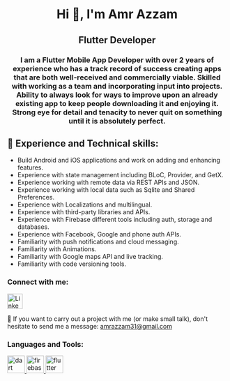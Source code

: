 <h1 align="center">Hi 👋, I'm Amr Azzam</h1>
<h2 align="center">Flutter Developer</h2>
<h3 align="center">I am a Flutter Mobile App Developer with over 2 years of experience who has a track record of success creating apps that are both well-received and commercially viable. Skilled with working as a team and incorporating input into projects. Ability to always look for ways to improve upon an already existing app to keep people downloading it and enjoying it. Strong eye for detail and tenacity to never quit on something until it is absolutely perfect.</h3>

## 🔭 Experience and Technical skills:
- Build Android and iOS applications and work on adding and enhancing features.
- Experience with state management including BLoC, Provider, and GetX.
- Experience working with remote data via REST APIs and JSON.
- Experience working with local data such as Sqlite and Shared Preferences.
- Experience with Localizations and multilingual.
- Experience with third-party libraries and APIs.
- Experience with Firebase different tools including auth, storage and databases.
- Experience with Facebook, Google and phone auth APIs.
- Familiarity with push notifications and cloud messaging.
- Familiarity with Animations.
- Familiarity with Google maps API and live tracking.
- Familiarity with code versioning tools.

<p align="left">
<h3 align="left">Connect with me:</h3>


[<img src="https://image.flaticon.com/icons/svg/174/174857.svg" alt="LinkedIn logo" width="35">](https://www.linkedin.com/in/amrazzam31/)

💌 If you want to carry out a project with me (or make small talk), don't hesitate to send me a message:
amrazzam31@gmail.com

<h3 align="left">Languages and Tools:</h3>
<p align="left"> <a href="https://dart.dev" target="_blank"> <img src="https://www.vectorlogo.zone/logos/dartlang/dartlang-icon.svg" alt="dart" width="40" height="40"/> </a> <a href="https://firebase.google.com/" target="_blank"> <img src="https://www.vectorlogo.zone/logos/firebase/firebase-icon.svg" alt="firebase" width="40" height="40"/> </a> <a href="https://flutter.dev" target="_blank"> <img src="https://www.vectorlogo.zone/logos/flutterio/flutterio-icon.svg?fbclid=IwAR2xz9kPr9Sss-rMt7WxfQ3f8nfBE2n3GYDvCBGrZRcJ_AOZnEEV7bw32U4" alt="flutter" width="40" height="40"/> </a> <a 

